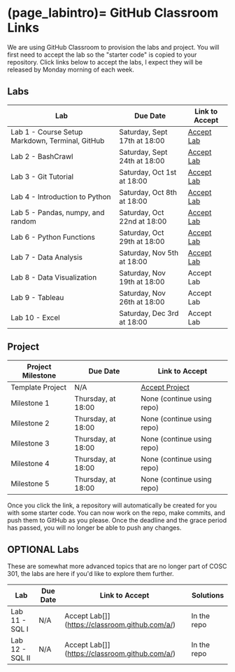 (page_labintro)=
GitHub Classroom Links
=======================

<head>
	<base target="_blank">
</head>

We are using GitHub Classroom to provision the labs and project. 
You will first need to accept the lab so the "starter code" is copied to your repository.
Click links below to accept the labs, I expect they will be released by Monday morning of each week.

## Labs
| Lab                                             | Due Date                     | Link to Accept                                        |
|-------------------------------------------------|------------------------------|-------------------------------------------------------|
| Lab 1 - Course Setup Markdown, Terminal, GitHub | Saturday, Sept 17th at 18:00 | [Accept Lab](https://classroom.github.com/a/NUMX5Dj7) |
| Lab 2 - BashCrawl                               | Saturday, Sept 24th at 18:00 | [Accept Lab](https://classroom.github.com/a/u1ek8Mx2) |
| Lab 3 - Git Tutorial                            | Saturday, Oct 1st at 18:00   | [Accept Lab](https://classroom.github.com/a/zjmcnnf6) |
| Lab 4 - Introduction to Python                  | Saturday, Oct 8th at 18:00   | [Accept Lab](https://classroom.github.com/a/WJG8A8wK) |
| Lab 5 - Pandas, numpy, and random               | Saturday, Oct 22nd at 18:00  | [Accept Lab](https://classroom.github.com/a/-xrB6gnr) |
| Lab 6 - Python Functions                        | Saturday, Oct 29th at 18:00  | [Accept Lab](https://classroom.github.com/a/OEB2QMhp) |
| Lab 7 - Data Analysis                           | Saturday, Nov 5th at 18:00   | [Accept Lab](https://classroom.github.com/a/U2Q7oqNG) |
| Lab 8 - Data Visualization                      | Saturday, Nov 19th at 18:00  | Accept Lab[](https://classroom.github.com/a/I48VTF0x) |
| Lab 9 - Tableau                                 | Saturday, Nov 26th at 18:00  | Accept Lab[](https://classroom.github.com/a/Rhotf9lE) |
| Lab 10 - Excel                                  | Saturday, Dec 3rd at 18:00   | Accept Lab[](https://classroom.github.com/a/WbVOREzS) |

## Project

| Project Milestone | Due Date                     | Link to Accept                                    |
|-------------------|------------------------------|---------------------------------------------------|
| Template Project  | N/A                          | [Accept Project](https://classroom.github.com/a/r839dXkR) |
| Milestone 1       | Thursday,  at 18:00 | None (continue using repo)                        |
| Milestone 2       | Thursday,  at 18:00   | None (continue using repo)                        |
| Milestone 3       | Thursday,  at 18:00  | None (continue using repo)                        |
| Milestone 4       | Thursday,  at 18:00  | None (continue using repo)                        |
| Milestone 5       | Thursday,  at 18:00  | None (continue using repo)                        |

Once you click the link, a repository will automatically be created for you with some starter code.
You can now work on the repo, make commits, and push them to GitHub as you please. 
Once the deadline and the grace period has passed, you will no longer be able to push any changes.

## OPTIONAL Labs

These are somewhat more advanced topics that are no longer part of COSC 301, the labs are here if you'd like to explore them further.

| Lab             | Due Date | Link to Accept                                 | Solutions   |
|-----------------|----------|------------------------------------------------|-------------|
| Lab 11 - SQL I  | N/A      | Accept Lab[]](https://classroom.github.com/a/) | In the repo |
| Lab 12 - SQL II | N/A      | Accept Lab[]](https://classroom.github.com/a/) | In the repo |
